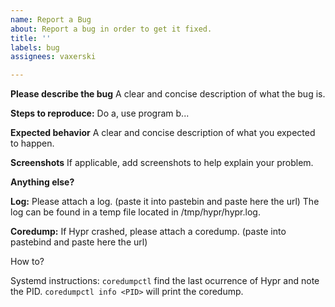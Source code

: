 ```yaml
---
name: Report a Bug
about: Report a bug in order to get it fixed.
title: ''
labels: bug
assignees: vaxerski

---
```


**Please describe the bug**
A clear and concise description of what the bug is.

**Steps to reproduce:**
Do a, use program b...

**Expected behavior**
A clear and concise description of what you expected to happen.

**Screenshots**
If applicable, add screenshots to help explain your problem.

**Anything else?**

**Log:**
Please attach a log. (paste it into pastebin and paste here the url) The log can be found in a temp file located in /tmp/hypr/hypr.log.

**Coredump:**
If Hypr crashed, please attach a coredump. (paste into pastebind and paste here the url)

How to?

Systemd instructions:
`coredumpctl`
find the last ocurrence of Hypr and note the PID.
`coredumpctl info <PID>`
will print the coredump.

